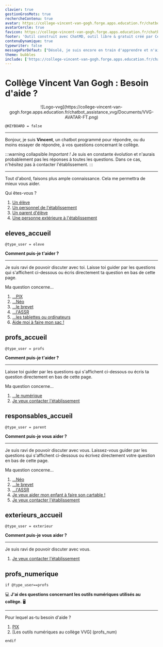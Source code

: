 ```yaml
---
clavier: true
gestionGrosMots: true
rechercheContenu: true
avatar: https://college-vincent-van-gogh.forge.apps.education.fr/chatbot_assistance_vvg/Documents/VVG-AVATAR-FT.png
avatarCercle: true
favicon: https://college-vincent-van-gogh.forge.apps.education.fr/chatbot_assistance_vvg/Documents/VVG-FAVICON.png
footer: 'Outil construit avec ChatMD, outil libre & gratuit créé par Cédric Eyssette - Paramétrages et configuration : Adrien Magraner (Référent Numérique) & Nathalie Tregoat (ATI)'
contenuDynamique: true
typewriter: false
messageParDéfaut: ["Désolé, je suis encore en train d'apprendre et n'ai pas la réponse à votre question. Contactez l'établissement pour plus d'information.", "Je n'ai pas encore appris la réponse à cette question. Peut-être qu'en contactant directement l'établissement, vous pourrez obtenir plus d'informations ?"]
theme: bubbles
include: ['https://college-vincent-van-gogh.forge.apps.education.fr/chatbot_assistance_vvg/sans-profil.md', 'https://college-vincent-van-gogh.forge.apps.education.fr/chatbot_assistance_vvg/Aide-Pix-Eleves.md', 'https://college-vincent-van-gogh.forge.apps.education.fr/chatbot_assistance_vvg/Aide-Pix-Professeurs.md', 'https://college-vincent-van-gogh.forge.apps.education.fr/chatbot_assistance_vvg/Aide-Neo-Eleve.md' , https://github.com/ntregoat/VinceAssist/blob/main/Aide-Num-Prof.md , https://github.com/ntregoat/VinceAssist/blob/main/Aide-Num-Prof.md]
---
```


# Collège Vincent Van Gogh : Besoin d'aide ?

<center>![Logo-vvg](https://college-vincent-van-gogh.forge.apps.education.fr/chatbot_assistance_vvg/Documents/VVG-AVATAR-FT.png)</center>
<!-- Pas besoin d'entrée clavier ici, orientation principale du chatbot -->

`@KEYBOARD = false`

*****

Bonjour, je suis **Vincent**, un chatbot programmé pour répondre, ou du moins essayer de répondre, à vos questions concernant le collège.

:::warning collapsible *Important !*
Je suis en constante évolution et n'aurais probablement pas les réponses à toutes les questions. Dans ce cas, n'hésitez pas à contacter l'établissement.
:::
*****

Tout d'abord, faisons plus ample connaissance. Cela me permettra de mieux vous aider.

Qui êtes-vous ?

1. [Un élève](eleves_accueil)
2. [Un personnel de l'établissement](profs_accueil)
3. [Un parent d'élève](responsables_accueil) 
4. [Une personne extérieure à l'établissement](exterieurs_accueil)


<!-- Ici uniquement les pages d'accueil général en fonction des profils.
Le contenu est répartis dans les différents fichiers -->

## eleves_accueil

`@type_user = eleve`

**Comment puis-je t'aider ?**

******

Je suis ravi de pouvoir discuter avec toi. 
Laisse toi guider par les questions qui s'affichent ci-dessous ou écris directement ta question en bas de cette page.

Ma question concerne...

1. [...PIX](eleves_pix)
2. [...Néo](eleves_neo)
3. [...le brevet](dnb)
4. [...l'ASSR](assr)
5. [...les tablettes ou ordinateurs](eleves_emi)
6. [Aide moi à faire mon sac !](eleves_mon_cartable)

## profs_accueil

`@type_user = profs`

**Comment puis-je t'aider ?**

*****

Laisse toi guider par les questions qui s'affichent ci-dessous ou écris ta question directement en bas de cette page.

Ma question concerne...

1. [...le numérique](profs_numerique)
2. [Je veux contacter l'établissement](contact)

## responsables_accueil

`@type_user = parent`

**Comment puis-je vous aider ?**

*****

Je suis ravi de pouvoir discuter avec vous.
Laissez-vous guider par les questions qui s'affichent ci-dessous ou écrivez directement votre question en bas de cette page.

Ma question concerne...

1. [...Néo](responsables_neo)
2. [...le brevet](dnb)
3. [...l'ASSR](assr)
4. [Je veux aider mon enfant à faire son cartable !](eleves_mon_cartable)
5. [Je veux contacter l'établissement](contact)

## exterieurs_accueil

`@type_user = exterieur`

**Comment puis-je vous aider ?**

*****

Je suis ravi de pouvoir discuter avec vous.

1. [Je veux contacter l'établissement](contact)

## profs_numerique

`if @type_user==profs` 

:computer: **J'ai des questions concernant les outils numériques utilisés au collège.** :desktop_computer: 

*****

Pour lequel as-tu besoin d'aide ?

1. [PIX](profs_pix)
2. [Les outils numériques au collège VVG] (profs_num)


`endif`